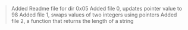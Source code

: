 >Added Readme file for dir 0x05
 >Added file 0, updates pointer value to 98
 >Added file 1, swaps values of two integers using pointers
 >Added file 2, a function that returns the length of a string
